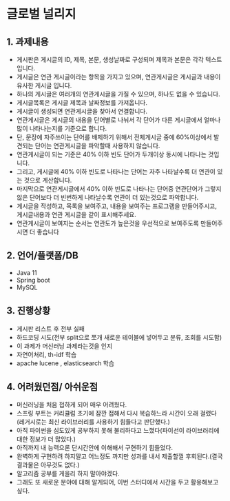 # 글로벌 널리지



## 1. 과제내용
 - 게시판은 게시글의 ID, 제목, 본문, 생성날짜로 구성되며 제목과 본문은 각각 텍스트 입니다.
 - 게시글은 연관 게시글이라는 항목을 가지고 있으며, 연관게시글은 게시글과 내용이 유사한 게시글 입니다.
 - 하나의 게시글은 여러개의 연관게시글을 가질 수 있으며, 하나도 없을 수 있습니다.
 - 게시글목록은 게시글 제목과 날짜정보를 가져옵니다.
 - 게시글이 생성되면 연관게시글을 찾아서 연결합니다.
 - 연관게시글은 게시글의 내용을 단어별로 나눠서 각 단어가 다른 게시글에서 얼마나 많이 나타나는지를 기준으로 합니다.
 - 단, 문장에 자주쓰이는 단어를 배제하기 위해서 전체게시글 중에 60%이상에서 발견되는 단어는 연관게시글을 파악할때 사용하지 않습니다.
 - 연관게시글이 되는 기준은 40% 이하 빈도 단어가 두개이상 동시에 나타나는 것입니다.
 - 그리고, 게시글에 40% 이하 빈도로 나타나는 단어는 자주 나타날수록 더 연관이 있는 것으로 계산합니다.
 - 마지막으로 연관게시글에서 40% 이하 빈도로 나타나는 단어중 연관단어가 그렇지 않은 단어보다 더 빈번하게 나타날수록 연관이 더 있는것으로 파악합니다.
 - 게시글을 작성하고, 목록을 보여주고, 내용을 보여주는 프로그램을 만들어주시고, 게시글내용과 연관 게시글을 같이 표시해주세요.
 - 연관게시글이 보여지는 순서는 연관도가 높은것을 우선적으로 보여주도록 만들어주시면 더 좋습니다



## 2.  언어/플랫폼/DB

- Java 11
- Spring boot
- MySQL


## 3. 진행상황
- 게시판 리스트 후 전부 실패
- 하드코딩 시도(전부 split으로 쪼개 새로운 테이블에 넣어두고 분류, 조회를 시도함)
- 이 과제가 머신러닝 과제라는것을 인지
- 자연어처리, th-idf 학습
- apache lucene , elasticsearch 학습

 

## 4. 어려웠던점/ 아쉬운점
- 머신러닝을 처음 접하게 되어 매우 어려웠다.
- 스프링 부트는 커리큘럼 초기에 잠깐 접해서 다시 복습하느라 시간이 오래 걸렸다(레거시로는 최신 라이브러리를 사용하기 힘들다고 판단했다.)
- 아직 파이썬을 심도있게 공부하지 못해 불리하다고 느꼈다(파이선이 라이브러리에대한 정보가 더 많았다.)
- 아직까지 내 능력으론 단시간안에 이해해서 구현하기 힘들었다.
- 완벽하게 구현하려 하지말고 어느정도 까지만 성과를 내서 제출할껄 후회된다.(결국 결과물은 아무것도 없다.)
- 알고리즘 공부를 게을리 하지 말아야겠다.
- 그래도 또 새로운 분야에 대해 알게되어, 이번 스터디에서 시간을 두고 활용해보고 싶다.
	
